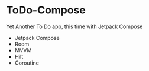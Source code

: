 # ToDo-Compose
Yet Another To Do app, this time with Jetpack Compose

* Jetpack Compose
* Room
* MVVM
* Hilt
* Coroutine